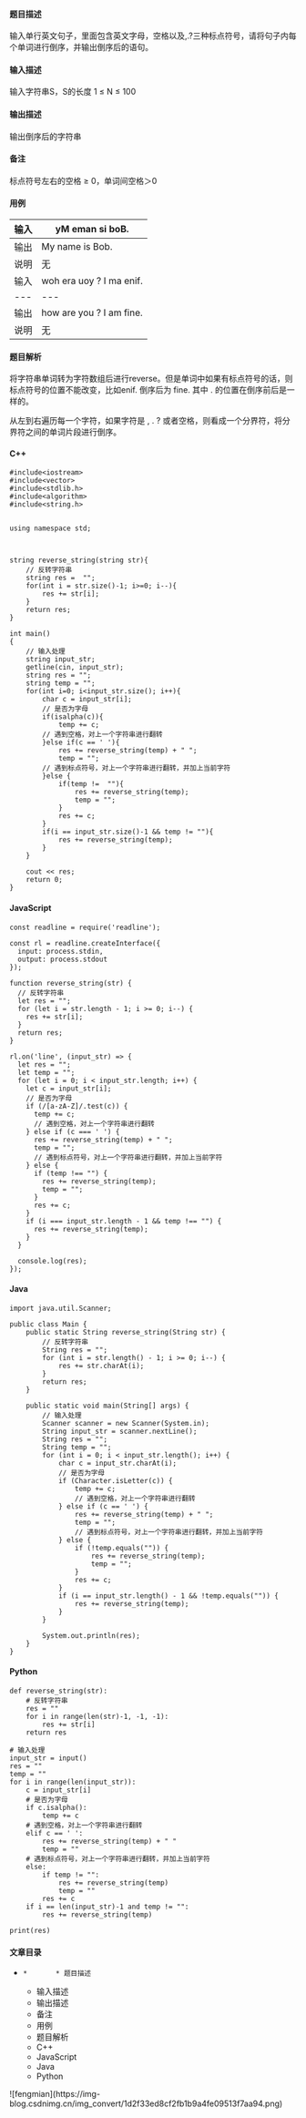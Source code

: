 #### 题目描述

输入单行英文句子，里面包含英文字母，空格以及,.?三种标点符号，请将句子内每个单词进行倒序，并输出倒序后的语句。

#### 输入描述

输入字符串S，S的长度 1 ≤ N ≤ 100

#### 输出描述

输出倒序后的字符串

#### 备注

标点符号左右的空格 ≥ 0，单词间空格＞0

#### 用例

输入| yM eman si boB.  
---|---  
输出| My name is Bob.  
说明| 无  
输入| woh era uoy ? I ma enif.  
---|---  
输出| how are you ? I am fine.  
说明| 无  
  
#### 题目解析

将字符串单词转为字符数组后进行reverse。但是单词中如果有标点符号的话，则标点符号的位置不能改变，比如enif. 倒序后为 fine. 其中 .
的位置在倒序前后是一样的。

从左到右遍历每一个字符，如果字符是 , . ? 或者空格，则看成一个分界符，将分界符之间的单词片段进行倒序。

#### C++

    
    
    #include<iostream>
    #include<vector>
    #include<stdlib.h>
    #include<algorithm>
    #include<string.h>
    
    
    using namespace std;
    
    
    
    string reverse_string(string str){
        // 反转字符串
        string res =  "";
        for(int i = str.size()-1; i>=0; i--){
            res += str[i];
        }
        return res;
    }
    
    int main()
    {
        // 输入处理
        string input_str;
        getline(cin, input_str);
        string res = "";
        string temp = "";
        for(int i=0; i<input_str.size(); i++){
            char c = input_str[i];
            // 是否为字母
            if(isalpha(c)){      
                temp += c;
            // 遇到空格，对上一个字符串进行翻转
            }else if(c == ' '){
                res += reverse_string(temp) + " ";     
                temp = "";  
            // 遇到标点符号，对上一个字符串进行翻转，并加上当前字符
            }else {
                if(temp !=  ""){
                    res += reverse_string(temp);   
                    temp = "";      
                }
                res += c;       
            }
            if(i == input_str.size()-1 && temp != ""){
                res += reverse_string(temp);  
            }
        }
    
        cout << res;
        return 0;
    }
    

#### JavaScript

    
    
    const readline = require('readline');
    
    const rl = readline.createInterface({
      input: process.stdin,
      output: process.stdout
    });
    
    function reverse_string(str) {
      // 反转字符串
      let res = "";
      for (let i = str.length - 1; i >= 0; i--) {
        res += str[i];
      }
      return res;
    }
    
    rl.on('line', (input_str) => {
      let res = "";
      let temp = "";
      for (let i = 0; i < input_str.length; i++) {
        let c = input_str[i];
        // 是否为字母
        if (/[a-zA-Z]/.test(c)) {
          temp += c;
          // 遇到空格，对上一个字符串进行翻转
        } else if (c === ' ') {
          res += reverse_string(temp) + " ";
          temp = "";
          // 遇到标点符号，对上一个字符串进行翻转，并加上当前字符
        } else {
          if (temp !== "") {
            res += reverse_string(temp);
            temp = "";
          }
          res += c;
        }
        if (i === input_str.length - 1 && temp !== "") {
          res += reverse_string(temp);
        }
      }
    
      console.log(res);
    });
    
    

#### Java

    
    
    import java.util.Scanner;
    
    public class Main {
        public static String reverse_string(String str) {
            // 反转字符串
            String res = "";
            for (int i = str.length() - 1; i >= 0; i--) {
                res += str.charAt(i);
            }
            return res;
        }
    
        public static void main(String[] args) {
            // 输入处理
            Scanner scanner = new Scanner(System.in);
            String input_str = scanner.nextLine();
            String res = "";
            String temp = "";
            for (int i = 0; i < input_str.length(); i++) {
                char c = input_str.charAt(i);
                // 是否为字母
                if (Character.isLetter(c)) {
                    temp += c;
                    // 遇到空格，对上一个字符串进行翻转
                } else if (c == ' ') {
                    res += reverse_string(temp) + " ";
                    temp = "";
                    // 遇到标点符号，对上一个字符串进行翻转，并加上当前字符
                } else {
                    if (!temp.equals("")) {
                        res += reverse_string(temp);
                        temp = "";
                    }
                    res += c;
                }
                if (i == input_str.length() - 1 && !temp.equals("")) {
                    res += reverse_string(temp);
                }
            }
    
            System.out.println(res);
        }
    }
    

#### Python

    
    
    def reverse_string(str):
        # 反转字符串
        res = ""
        for i in range(len(str)-1, -1, -1):
            res += str[i]
        return res
    
    # 输入处理
    input_str = input()
    res = ""
    temp = ""
    for i in range(len(input_str)):
        c = input_str[i]
        # 是否为字母
        if c.isalpha():
            temp += c
        # 遇到空格，对上一个字符串进行翻转
        elif c == ' ':
            res += reverse_string(temp) + " "
            temp = ""
        # 遇到标点符号，对上一个字符串进行翻转，并加上当前字符
        else:
            if temp != "":
                res += reverse_string(temp)
                temp = ""
            res += c
        if i == len(input_str)-1 and temp != "":
            res += reverse_string(temp)
    
    print(res)
    
    

#### 文章目录

  *     *       * 题目描述
      * 输入描述
      * 输出描述
      * 备注
      * 用例
      * 题目解析
      * C++
      * JavaScript
      * Java
      * Python

![fengmian](https://img-
blog.csdnimg.cn/img_convert/1d2f33ed8cf2fb1b9a4fe09513f7aa94.png)

